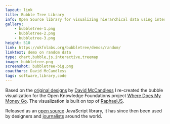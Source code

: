 ```yaml
---
layout: link
title: Bubble Tree Library
info: Open Source library for visualizing hierarchical data using interactive radial bubble trees.
gallery:
    - bubbletree-1.png
    - bubbletree-2.png
    - bubbletree-3.png
height: 510
link: https://okfnlabs.org/bubbletree/demos/random/
linktext: demo on random data
type: chart,bubble,js,interactive,treemap
image: bubbletree.png
screenshot: bubbletree-big.png
coauthors: David McCandless
tags: software,library,code
---
```


Based on the [original designs](https://www.flickr.com/photos/okfn/4624235540/in/set-72157623975681301/) by [David McCandless](https://www.informationisbeautiful.net/) I re-created the bubble visualization for the Open Knowledge Foundations project [Where Does My Money Go](https://wheredoesmymoneygo.org/bubbletree-map.html). The visualization is built on top of [RaphaelJS](https://raphaeljs.com/).

Released as an [open source](https://github.com/okfn/bubbletree/) JavaScript library, it has since then been used by designers and [journalists](https://www.guardian.co.uk/news/datablog/interactive/2011/oct/26/public-spending-uk-government-department?CMP=twt_gu) around the world.
